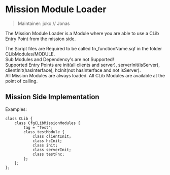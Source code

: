 # Mission Module Loader

> Maintainer: joko // Jonas

The Mission Module Loader is a Module where you are able to use a CLib Entry Point from the mission side.

The Script files are Required to be called fn_functionName.sqf in the folder CLibModules/MODULE.  
Sub Modules and Dependency's are not Supported!  
Supported Entry Points are init(all clients and server), serverInit(isServer), clientInit(hasInterface), hcInit(not hasInterface and not isServer).  
All Mission Modules are always loaded.
All CLib Modules are available at the point of calling.
## Mission Side Implementation
Examples:
```sqf
class CLib {
    class CfgCLibMissionModules {
        tag = "Test";
        class testModule {
            class clientInit;
            class hcInit;
            class init;
            class serverInit;
            class testFnc;
        };
    };
};
```

[`<Control>`]: https://community.bistudio.com/wiki/Control
[`<Anything>`]: https://community.bistudio.com/wiki/Anything
[`<Config>`]: https://community.bistudio.com/wiki/Config
[`<Object>`]: https://community.bistudio.com/wiki/Object
[`<String>`]: https://community.bistudio.com/wiki/String
[`<Number>`]: https://community.bistudio.com/wiki/Number
[`<Array>`]: https://community.bistudio.com/wiki/Array
[`<Position>`]: https://community.bistudio.com/wiki/Position
[`<Color>`]: https://community.bistudio.com/wiki/Color
[`<Boolean>`]: https://community.bistudio.com/wiki/Boolean
[`<Code>`]: https://community.bistudio.com/wiki/Code
[`<Group>`]: https://community.bistudio.com/wiki/Group
[`<Location>`]: https://community.bistudio.com/wiki/Location
